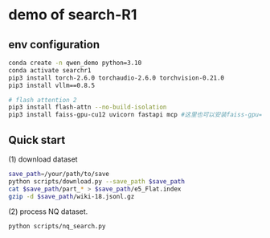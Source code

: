 # demo of search-R1

## env configuration
```bash
conda create -n qwen_demo python=3.10
conda activate searchr1
pip3 install torch-2.6.0 torchaudio-2.6.0 torchvision-0.21.0
pip3 install vllm==0.8.5 

# flash attention 2
pip3 install flash-attn --no-build-isolation 
pip3 install faiss-gpu-cu12 uvicorn fastapi mcp #这里也可以安装faiss-gpu==1.8
```
## Quick start

(1) download dataset
```bash
save_path=/your/path/to/save
python scripts/download.py --save_path $save_path
cat $save_path/part_* > $save_path/e5_Flat.index
gzip -d $save_path/wiki-18.jsonl.gz
```

(2) process NQ dataset.
```bash
python scripts/nq_search.py
```
